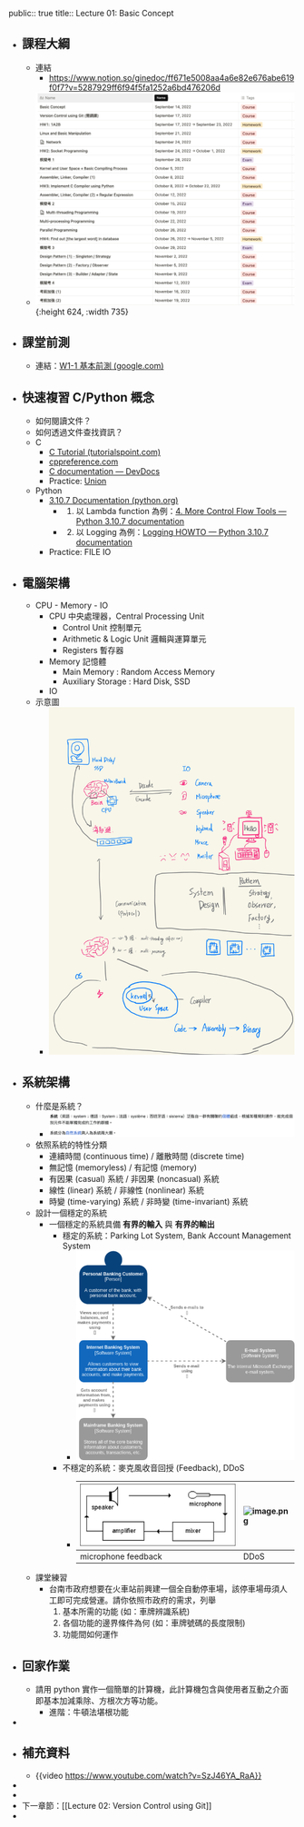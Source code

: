 public:: true
title:: Lecture 01: Basic Concept

- ## 課程大綱
	- 連結
		- https://www.notion.so/ginedoc/ff671e5008aa4a6e82e676abe619f0f7?v=5287929ff6f94f5fa1252a6bd476206d
	- ![Screen Shot 2022-09-14 at 08.43.58.png](../assets/Screen_Shot_2022-09-14_at_08.43.58_1663116249851_0.png){:height 624, :width 735}
- ## 課堂前測
	- 連結：[W1-1 基本前測 (google.com)](https://docs.google.com/forms/d/e/1FAIpQLSdjyWf-qkU_Sd-bhIUxQYnKFoTof4sZ_8j0y9Jbt7yQVSHdYg/viewform)
- ## 快速複習 C/Python 概念
	- 如何閱讀文件？
	- 如何透過文件查找資訊？
	- C
		- [C Tutorial (tutorialspoint.com)](https://www.tutorialspoint.com/cprogramming/index.htm)
		- [cppreference.com](https://en.cppreference.com/w/)
		- [C documentation — DevDocs](https://devdocs.io/c/)
		- Practice: [Union](https://devdocs.io/c/keyword/union)
	- Python
		- [3.10.7 Documentation (python.org)](https://docs.python.org/3/)
			- 1. 以 Lambda function 為例：[4. More Control Flow Tools — Python 3.10.7 documentation](https://docs.python.org/3/tutorial/controlflow.html#lambda-expressions)
			- 2. 以 Logging 為例：[Logging HOWTO — Python 3.10.7 documentation](https://docs.python.org/3/howto/logging.html)
		- Practice: FILE IO
- ## 電腦架構
	- CPU - Memory - IO
		- CPU 中央處理器，Central Processing Unit
			- Control Unit 控制單元
			- Arithmetic & Logic Unit 邏輯與運算單元
			- Registers 暫存器
		- Memory 記憶體
			- Main Memory : Random Access Memory
			- Auxiliary Storage : Hard Disk, SSD
		- IO
	- 示意圖
		- ![家教-2.jpg](../assets/家教-2_1663053396699_0.jpg)
- ## 系統架構
	- 什麼是系統？
		- ![image.png](../assets/image_1663054573426_0.png)
	- 依照系統的特性分類
		- 連續時間 (continuous time) / 離散時間 (discrete time)
		- 無記憶 (memoryless) / 有記憶 (memory)
		- 有因果 (casual) 系統 / 非因果 (noncasual) 系統
		- 線性 (linear) 系統 / 非線性 (nonlinear) 系統
		- 時變 (time-varying) 系統 / 非時變 (time-invariant) 系統
	- 設計一個穩定的系統
		- 一個穩定的系統具備 **有界的輸入** 與 **有界的輸出**
			- 穩定的系統：Parking Lot System, Bank Account Management System
				- ![image.png](../assets/image_1663057800018_0.png)
			- 不穩定的系統：麥克風收音回授 (Feedback), DDoS
				- | ![image.png](../assets/image_1663057307784_0.png)  |![image.png](../assets/image_1663057265700_0.png) |
				  |---|---|
				  | microphone feedback | DDoS |
	- 課堂練習
		- 台南市政府想要在火車站前興建一個全自動停車場，該停車場毋須人工即可完成營運。請你依照市政府的需求，列舉
		  1. 基本所需的功能 (如：車牌辨識系統)
		  2. 各個功能的邊界條件為何 (如：車牌號碼的長度限制)
		  3. 功能間如何運作
- ## 回家作業
	- 請用 python 實作一個簡單的計算機，此計算機包含與使用者互動之介面即基本加減乘除、方根次方等功能。
		- 進階：牛頓法堪根功能
-
- ## 補充資料
	- {{video https://www.youtube.com/watch?v=SzJ46YA_RaA}}
-
-
- 下一章節：[[Lecture 02: Version Control using Git]]
-